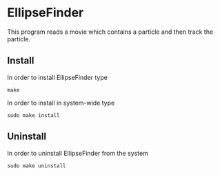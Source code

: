 # EllipseFinder

This program reads a movie which contains a particle and then track the particle.


## Install
In order to install EllipseFinder type

    make

In order to install in system-wide type

    sudo make install


## Uninstall
In order to uninstall EllipseFinder from the system

    sudo make uninstall
